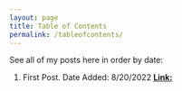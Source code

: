 ```yaml
---
layout: page
title: Table of Contents
permalink: /tableofcontents/
---
```


See all of my posts here in order by date:
1. First Post. Date Added: 8/20/2022 **[Link:](https://sreejagangapuram.github.io/Sreeja-Gangapuram/markdown/2022/08/20/first-post.html)**